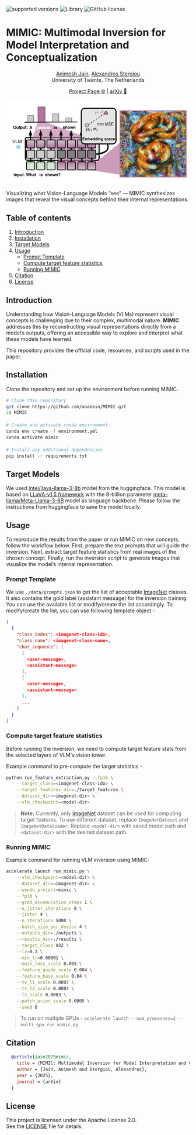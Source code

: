 ![supported versions](https://img.shields.io/badge/python-3.x-brightgreen?style=flat&logo=python&color=green) ![Library](https://img.shields.io/badge/library-PyTorch-blue?logo=pytorch) ![GitHub license](https://img.shields.io/badge/License-Apache_2.0-blue.svg)

# MIMIC: Multimodal Inversion for Model Interpretation and Conceptualization

<p align="center">
  <a href="https://www.linkedin.com/in/animesh-jain1203/">Animesh Jain</a>,
  <a href="https://alexandrosstergiou.github.io/">Alexandros Stergiou</a
  ><br />
  University of Twente, The Netherlands
</p>
<p align="center"></p>
<p align="center">
  <a href="https://anaekin.github.io/MIMIC">Project Page 🌐</a> |
  <a href="https://arxiv.org/abs/XXXX.XXXXX">arXiv 📄</a>
</p>

<p align="center">
  <img src="./docs/img/teaser.png" width="800" />
</p>
<p>
  Visualizing what Vision-Language Models “see” — MIMIC synthesizes images
  that reveal the visual concepts behind their internal representations.
</p>

## Table of contents

1. [Introduction](#introduction)
2. [Installation](#installation)
3. [Target Models](#target-models)
4. [Usage](#usage)
   - [Prompt Template](#prompt-template)
   - [Compute target feature statistics](#compute-target-feature-statistics)
   - [Running MIMIC](#running-mimic)
5. [Citation](#citation)
6. [License](#license)

## Introduction

Understanding how Vision-Language Models (VLMs) represent visual concepts is challenging due to their complex, multimodal nature. **MIMIC** addresses this by reconstructing visual representations directly from a model’s outputs, offering an accessible way to explore and interpret what these models have learned.

This repository provides the official code, resources, and scripts used in the paper.

## Installation

Clone the repository and set up the environment before running MIMIC.

```bash
# Clone this repository
git clone https://github.com/anaekin/MIMIC.git
cd MIMIC

# Create and activate conda environment
conda env create -f environment.yml
conda activate mimic

# Install any additional dependencies
pip install -r requirements.txt
```

## Target Models

We used [Intel/llava-llama-3-8b](https://huggingface.co/Intel/llava-llama-3-8b) model from the huggingface. This model is based on [LLaVA-v1.5 framework](https://arxiv.org/abs/2310.03744) with the 8-billion parameter [meta-llama/Meta-Llama-3-8B](https://huggingface.co/meta-llama/Meta-Llama-3-8B) model as language backbone. Please follow the instructions from huggingface to save the model locally.

## Usage

To reproduce the results from the paper or run MIMIC on new concepts, follow the workflow below.
First, prepare the text prompts that will guide the inversion.
Next, extract target feature statistics from real images of the chosen concept.
Finally, run the inversion script to generate images that visualize the model’s internal representation.

### Prompt Template

We use `./data/prompts.json` to get the list of acceptable [ImageNet](https://www.image-net.org/download.php) classes. It also contains the gold label (assistant message) for the inversion training. You can use the available list or modify/create the list accordingly. To modify/create the list, you can use following template object -

```json
[
  {
    "class_index": <imagenet-class-idx>,
    "class_name": <imagenet-class-name>,
    "chat_sequence": [
      [
        <user-message>,
        <assistant-message>
      ],
      [
        <user-message>,
        <assistant-message>
      ],
      ...
    ]
  }
]
```

### Compute target feature statistics

Before running the inversion, we need to compute target feature stats from the selected layers of VLM's vision tower.

Example command to pre-compute the target statistics -

```bash
python run_feature_extraction.py --fp16 \
    --target_class=<imagenet-class-idx> \
    --target_features_dir=./target_features \
    --dataset_dir=<imagenet-dir> \
    --vlm_checkpoint=<model-dir>
```

> **Note:** Currently, only [ImageNet](https://www.image-net.org/download.php) dataset can be used for computing target features. To use different dataset, replace `ImageNetDataset` and `ImageNetDataloader`. Replace `<model-dir>` with saved model path and `<dataset-dir>` with the desired dataset path.

### Running MIMIC

Example command for running VLM inversion using MIMIC:

```bash
accelerate launch run_mimic.py \
    --vlm_checkpoint=<model-dir> \
    --dataset_dir=<imagenet-dir> \
    --wandb_project=mimic \
    --fp16 \
    --grad_accumulation_steps 1 \
    --n_jitter_iterations 0 \
    --jitter 4 \
    --n_iterations 5000 \
    --batch_size_per_device 4 \
    --outputs_dir=./outputs \
    --results_dir=./results \
    --target_class 932 \
    --lr=0.3 \
    --min_lr=0.00001 \
    --main_loss_scale 0.005 \
    --feature_guide_scale 0.004 \
    --feature_base_scale 0.04 \
    --tv_l1_scale 0.0007 \
    --tv_l2_scale 0.0004 \
    --l2_scale 0.0003 \
    --patch_prior_scale 0.0005 \
    --seed 0
```

> To run on multiple GPUs - `accelerate launch --num_processes=2 --multi_gpu run_mimic.py`

## Citation

```bibtex
  @article{jain2025mimic,
    title = {MIMIC: Multimodal Inversion for Model Interpretation and Conceptualization},
    author = {Jain, Animesh and Stergiou, Alexandros},
    year = {2025},
    journal = {arXiv}
  }
```

## License

This project is licensed under the Apache License 2.0.  
See the [LICENSE](LICENSE) file for details.
